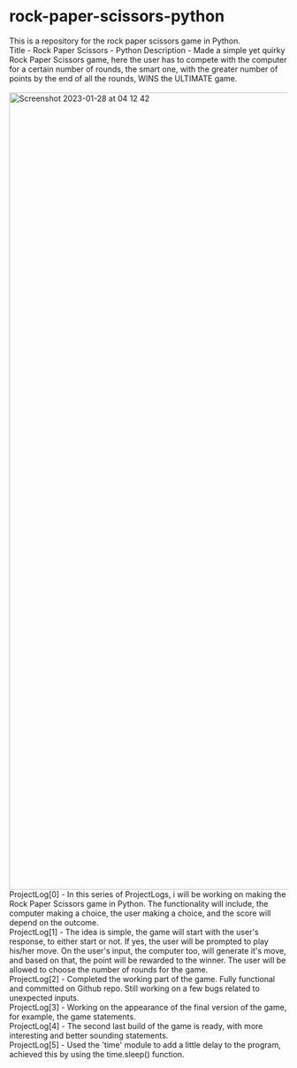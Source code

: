 # rock-paper-scissors-python
This is a repository for the rock paper scissors game in Python.</br>
Title - Rock Paper Scissors - Python
Description - Made a simple yet quirky Rock Paper Scissors game, here the user has to compete with the computer for a certain number of rounds, the smart one, with the greater number of points by the end of all the rounds, WINS the ULTIMATE game. </br>
</br>
<img width="1440" alt="Screenshot 2023-01-28 at 04 12 42" src="https://user-images.githubusercontent.com/37664832/215220315-ebe2eb03-a103-42ea-aca8-0e9c540d5cd7.png">
</br>
ProjectLog[0] - In this series of ProjectLogs, i will be working on making the Rock Paper Scissors game in Python. The functionality will include, the computer making a choice, the user making a choice, and the score will depend on the outcome. </br>
ProjectLog[1] - The idea is simple, the game will start with the user's response, to either start or not. If yes, the user will be prompted to play his/her move. On the user's input, the computer too, will generate it's move, and based on that, the point will be rewarded to the winner. The user will be allowed to choose the number of rounds for the game. </br>
ProjectLog[2] - Completed the working part of the game. Fully functional and committed on Github repo. Still working on a few bugs related to unexpected inputs. </br>
ProjectLog[3] - Working on the appearance of the final version of the game, for example, the game statements. </br>
ProjectLog[4] - The second last build of the game is ready, with more interesting and better sounding statements. </br>
ProjectLog[5] - Used the 'time' module to add a little delay to the program, achieved this by using the time.sleep() function. </br>